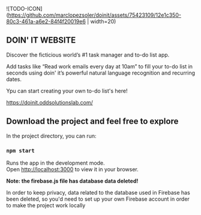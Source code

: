 ![TODO-ICON](https://github.com/marclopezsoler/doinit/assets/75423109/12e1c350-80c3-461a-a6e2-84f4f20019e6 | width=20)

## DOIN' IT WEBSITE

Discover the ficticious world’s #1 task manager and to-do list app.

Add tasks like “Read work emails every day at 10am” to fill your to-do list in seconds using doin' it’s powerful natural language recognition and recurring dates.

Ypu can start creating your own to-do list's here!

https://doinit.oddsolutionslab.com/

## Download the project and feel free to explore

In the project directory, you can run:

### `npm start`

Runs the app in the development mode.\
Open [http://localhost:3000](http://localhost:3000) to view it in your browser.

**Note: the firebase.js file has database data deleted!**

In order to keep privacy, data related to the database used in Firebase has been deleted, so you'd need to set up your own Firebase account in order to make the project work locally
